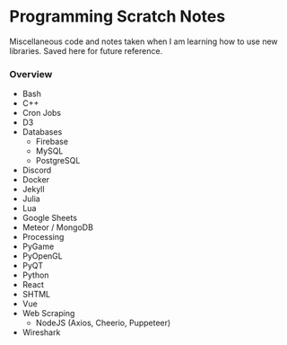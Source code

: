 # Programming Scratch Notes

Miscellaneous code and notes taken when I am learning how to use new libraries. Saved here for future reference.

### Overview
- Bash
- C++
- Cron Jobs
- D3
- Databases
   * Firebase
   * MySQL
   * PostgreSQL
- Discord
- Docker
- Jekyll
- Julia
- Lua
- Google Sheets
- Meteor / MongoDB
- Processing
- PyGame
- PyOpenGL
- PyQT
- Python
- React
- SHTML
- Vue
- Web Scraping
   - NodeJS (Axios, Cheerio, Puppeteer)
- Wireshark
